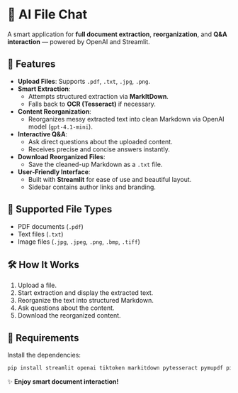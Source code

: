 # 🧠 AI File Chat

A smart application for **full document extraction**, **reorganization**, and **Q&A interaction** — powered by OpenAI and Streamlit.

## 🚀 Features

- **Upload Files**: Supports `.pdf`, `.txt`, `.jpg`, `.png`.
- **Smart Extraction**:
  - Attempts structured extraction via **MarkItDown**.
  - Falls back to **OCR (Tesseract)** if necessary.
- **Content Reorganization**:
  - Reorganizes messy extracted text into clean Markdown via OpenAI model (`gpt-4.1-mini`).
- **Interactive Q&A**:
  - Ask direct questions about the uploaded content.
  - Receives precise and concise answers instantly.
- **Download Reorganized Files**:
  - Save the cleaned-up Markdown as a `.txt` file.
- **User-Friendly Interface**:
  - Built with **Streamlit** for ease of use and beautiful layout.
  - Sidebar contains author links and branding.

## 📂 Supported File Types

- PDF documents (`.pdf`)
- Text files (`.txt`)
- Image files (`.jpg`, `.jpeg`, `.png`, `.bmp`, `.tiff`)

## 🛠️ How It Works

1. Upload a file.
2. Start extraction and display the extracted text.
3. Reorganize the text into structured Markdown.
4. Ask questions about the content.
5. Download the reorganized content.

## 📎 Requirements

Install the dependencies:

```bash
pip install streamlit openai tiktoken markitdown pytesseract pymupdf pillow
```

✨ **Enjoy smart document interaction!**
